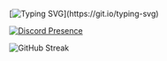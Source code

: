 [![Typing SVG](https://readme-typing-svg.herokuapp.com?color=0920F7&lines=My+Profile.)](https://git.io/typing-svg)

[![Discord Presence](https://lanyard.cnrad.dev/api/438817358249721867)](https://discord.com/users/438817358249721867)

![GitHub Streak](http://github-readme-streak-stats.herokuapp.com?user=AlexandreTop64&theme=dark&date_format=j%20M%5B%20Y%5D)
